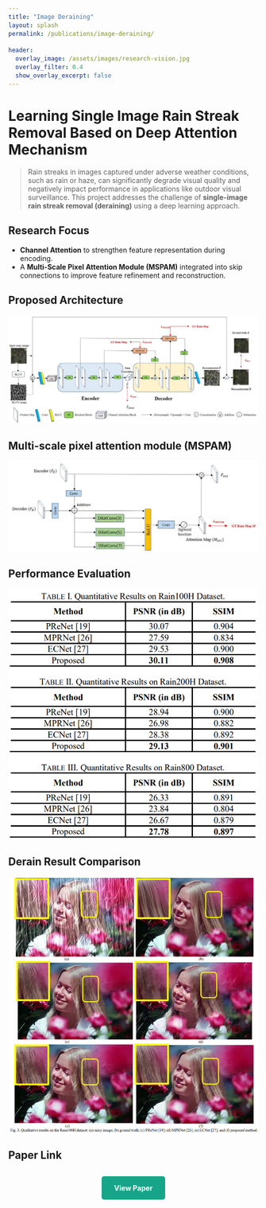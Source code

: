 ```yaml
---
title: "Image Deraining"
layout: splash
permalink: /publications/image-deraining/

header:
  overlay_image: /assets/images/research-vision.jpg
  overlay_filter: 0.4
  show_overlay_excerpt: false
---
```


# Learning Single Image Rain Streak Removal Based on Deep Attention Mechanism

> Rain streaks in images captured under adverse weather conditions, such as rain or haze, can significantly degrade visual quality and negatively impact performance in applications like outdoor visual surveillance. This project addresses the challenge of **single-image rain streak removal (deraining)** using a deep learning approach.

## Research Focus
- **Channel Attention** to strengthen feature representation during encoding.
- A **Multi-Scale Pixel Attention Module (MSPAM)** integrated into skip connections to improve feature refinement and reconstruction.

## Proposed Architecture
![Derain Architecture](/assets/images/publication/deraining/all_arch.png)


## Multi-scale pixel attention module (MSPAM)
![MSPAM Architechture](/assets/images/publication/deraining/MSPAM_arch.png)

## Performance Evaluation
<div align="center">
    <img src="/assets/images/publication/deraining/evaluation.png" alt="Performance Evaluation">
</div>

## Derain Result Comparison
<div align="center">
    <img src="/assets/images/publication/deraining/Result_Comparison.png" alt="Derain Comparison">
</div>

## Paper Link

<div class="publication-button">
    <a href="https://ieeexplore.ieee.org/document/10317431" class="btn btn--primary btn--large">View Paper</a>
</div>

<style>
    .publication-button {
        margin: 30px 0;
        text-align: center;
    }
    .btn--primary {
        background-color: #17A589;
        color: white;
        padding: 15px 25px;
        border-radius: 5px;
        font-weight: bold;
        text-decoration: none;
        display: inline-block;
        transition: background-color 0.3s ease;
    }
    .btn--primary:hover {
        background-color:rgb(109, 33, 35);
        text-decoration: none;
    }
</style>